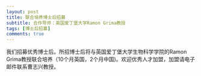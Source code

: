 ```yaml
---
layout: post
title: 联合培养博士后招募
subtitle: 合作导师：英国爱丁堡大学Ramon Grima教授
tags: [博士后招募]
comments: true
---
```


我们招募优秀博士后。所招博士后将与英国爱丁堡大学生物科学学院的Ramon Grima教授联合培养（10个月英国，2个月中国)。欢迎优秀人才加盟，加盟请电子邮件联系曹志兴教授。

